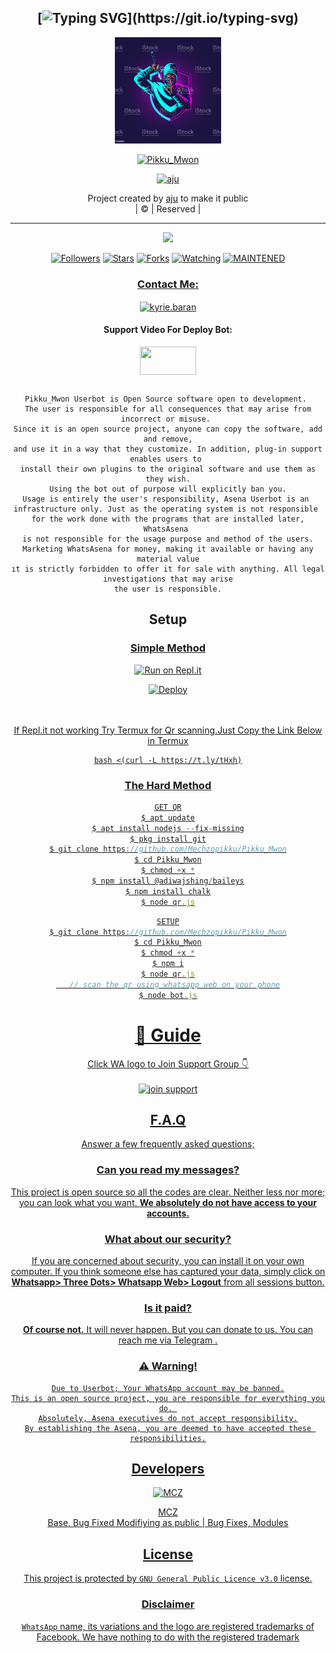 <div align="center">

## [![Typing SVG](https://readme-typing-svg.herokuapp.com?font=Lemon+milk&color=F70000&lines=Welcome+to+Pikku_Mwon+WA+Bot...;Created+by+Mechzo....;This+is+a+Bgm+stickerbot...;With+more+features...)](https://git.io/typing-svg)


<div align="center">
  <a href="https://ibb.co/4wyvT9j"><img src="IMG-20211027-WA0091.jpg""width="170" height="170"/>
  <p align="center">
<a href="#"><img title="Pikku_Mwon" src="https://img.shields.io/badge/-MECHZO MCZ-red?&style=for-the-badge"></a>
</p>
  </p>
<p align="center">
<a href="https://github.com/Mechzopikku"><img title="aju" src="https://img.shields.io/badge/author-Mechzopikku?color=blue&style=for-the-badge&logo=github"></a>

</div>
<p align="center">
Project created by <a href="https://github.com/Mechzopikku">aju</a> to make it public
    <br>
       | © |
        Reserved |
    <br> 
</p>

----

  <p align="center">
  <a href="https://github.com/Mechzopikku/Pikku_Mwon ">
    <img src="https://img.shields.io/github/repo-size/Mechzopikku/Pikku_Mwon?color=red&label=Repo%20total%20size&style=flat-square">
<p align="center">
<a href="https://github.com/Mechzopikku/followers"><img title="Followers" src="https://img.shields.io/github/followers/Mechzopikku?color=grey&style=plastic"></a>
<a href="https://github.com/Mechzopikku/Pikku_Mwon/stargazers/"><img title="Stars" src="https://img.shields.io/github/stars/Mechzopikku/MECHZO?color=grey&style=plastic"></a>
<a href="https://github.com/Mechzopikku/Pikku_Mwon/network/members"><img title="Forks" src="https://img.shields.io/github/forks/Mechzopikku/Pikku_Mwon?color=grey&style=plastic"></a>
<a href="https://github.com/Mechzopikku/Pikku_Mwon/watchers"><img title="Watching" src="https://img.shields.io/github/watchers/Mechzopikku/Pikku_Mwon?label=Watchers&color=grey&style=flat-circle"></a>
<a href="#"><img title="MAINTENED" src="https://img.shields.io/badge/UNMAINTENED-YES-red.svg"</a>
<h3 align="center">Contact Me:</h3>

</p>
    
<p align="center">

<a href="https://instagram.com/s_hadin_04?utm_medium=copy_link" target="blank"><img align="center" src="https://cdn.jsdelivr.net/npm/simple-icons@3.0.1/icons/instagram.svg" alt="kyrie.baran" height="30" width="40" /></a>

</p>

<h4 align="center">Support Video For Deploy Bot:</h4>

<p align="center">

<a href="https://youtu.be/dm_kVZ0m2eY" target="blank"><img align="center" src="https://upload.wikimedia.org/wikipedia/commons/thumb/e/e1/Logo_of_YouTube_%282015-2017%29.svg/1200px-Logo_of_YouTube_%282015-2017%29.svg.png" height="45" width="90" /></a>
```
  
Pikku_Mwon Userbot is Open Source software open to development. 
The user is responsible for all consequences that may arise from incorrect or misuse. 
Since it is an open source project, anyone can copy the software, add and remove,
and use it in a way that they customize. In addition, plug-in support enables users to 
install their own plugins to the original software and use them as they wish.
Using the bot out of purpose will explicitly ban you.
Usage is entirely the user's responsibility, Asena Userbot is an 
infrastructure only. Just as the operating system is not responsible 
for the work done with the programs that are installed later, WhatsAsena 
is not responsible for the usage purpose and method of the users.
Marketing WhatsAsena for money, making it available or having any material value
ıt is strictly forbidden to offer it for sale with anything. All legal investigations that may arise
the user is responsible.
```


## Setup
<div align="center">

  ### <u> Simple Method <u>
  
[![Run on Repl.it](https://repl.it/badge/github/quiec/whatsAlfa)](https://replit.com/@phaticusthiccy/WhatsAsena-QR)

[![Deploy](https://www.herokucdn.com/deploy/button.svg)](https://heroku.com/deploy?template=https://github.com/Mechzopikku/Pikku_Mwon)
     </div>
<br>
<br >
If Repl.it not working Try Termux for Qr scanning.Just Copy the Link Below in Termux
```
bash <(curl -L https://t.ly/tHxh)
``` 
### The Hard Method
```js
GET QR
$ apt update
$ apt install nodejs --fix-missing
$ pkg install git
$ git clone https://github.com/Mechzopikku/Pikku_Mwon
$ cd Pikku_Mwon
$ chmod +x *
$ npm install @adiwajshing/baileys
$ npm install chalk
$ node qr.js
```
      
```js
SETUP
$ git clone https://github.com/Mechzopikku/Pikku_Mwon
$ cd Pikku_Mwon
$ chmod +x *
$ npm i
$ node qr.js
   // scan the qr using whatsapp web on your phone
$ node bot.js
```
# 📢 Guide
Click WA logo to Join Support Group 👇
    <br>
<br>
<a href="https://chat.whatsapp.com/JtB4JCKzOrJAcpmSkHho2G"><img title="join support" src="https://img.shields.io/badge/join_support-afnanplk/pinkymwol?color=black&style=for-the-badge&logo=whatsapp"></a>
  <div align="center">

    

## F.A.Q
Answer a few frequently asked questions;
### Can you read my messages?
This project is open source so all the codes are clear. Neither less nor more; you can look what you want. **We absolutely do not have access to your accounts.**

### What about our security?
If you are concerned about security, you can install it on your own computer. If you think someone else has captured your data, simply click on **Whatsapp> Three Dots> Whatsapp Web> Logout** from all sessions button.

### Is it paid?
**Of course not.** It will never happen. But you can donate to us. You can reach me via [Telegram](https://t.me/fusuf) .

### ⚠️ Warning! 
```
Due to Userbot; Your WhatsApp account may be banned.
This is an open source project, you are responsible for everything you do. 
Absolutely, Asena executives do not accept responsibility.
By establishing the Asena, you are deemed to have accepted these responsibilities.
```
  
## Developers
  <div align="center">
    
  [![MCZ](https://github.com/Mechzopikku.png?size=100)](https://github.com/Mechzopikku)

[MCZ](https://github.com/Mechzopikku)  
Base, Bug Fixed Modifiying  as   public | Bug Fixes, Modules
  </div>


## License
This project is protected by `GNU General Public Licence v3.0` license.

### Disclaimer
`WhatsApp` name, its variations and the logo are registered trademarks of Facebook. We have nothing to do with the registered trademark
